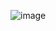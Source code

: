 ![image](https://user-images.githubusercontent.com/90271486/198341381-35becd89-04a8-46ba-8385-a2efff192d42.png)
